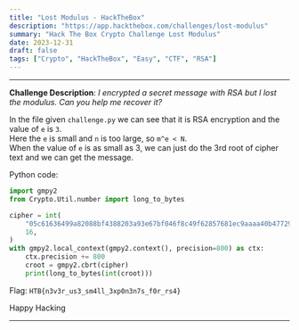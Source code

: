 ```yaml
---
title: "Lost Modulus - HackTheBox"
description: "https://app.hackthebox.com/challenges/lost-modulus"
summary: "Hack The Box Crypto Challenge Lost Modulus"
date: 2023-12-31
draft: false
tags: ["Crypto", "HackTheBox", "Easy", "CTF", "RSA"]
---
```


------------------------

__Challenge Description__: _I encrypted a secret message with RSA but I lost the modulus. Can you help me recover it?_

In the file given `challenge.py` we can see that it is RSA encryption and the value of `e` is `3`. \
Here the `e` is small and `n` is too large, so `m^e < N`. \
When the value of `e` is as small as 3, we can just do the 3rd root of cipher text and we can get the message.

Python code:

```python
import gmpy2
from Crypto.Util.number import long_to_bytes

cipher = int(
    "05c61636499a82088bf4388203a93e67bf046f8c49f62857681ec9aaaa40b4772933e0abc83e938c84ff8e67e5ad85bd6eca167585b0cc03eb1333b1b1462d9d7c25f44e53bcb568f0f05219c0147f7dc3cbad45dec2f34f03bcadcbba866dd0c566035c8122d68255ada7d18954ad604965",
    16,
)
with gmpy2.local_context(gmpy2.context(), precision=800) as ctx:
    ctx.precision += 800
    croot = gmpy2.cbrt(cipher)
    print(long_to_bytes(int(croot)))
```

Flag: `HTB{n3v3r_us3_sm4ll_3xp0n3n7s_f0r_rs4}`

Happy Hacking

---
